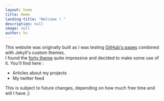 ```yaml
---
layout: home
title: Home
landing-title: "Welcome ! "
description: null
image: null
author: hx
---
```


This website was originally built as I was testing [GitHub's pages][pages] combined with Jekyll's custom themes.  
I found the [forty theme][forty] quite impressive and decided to make some use of it. You'll find here : 

- Articles about my projects
- My twitter feed

This is subject to future changes, depending on how much free time and will I have ;)


[pages]: https://pages.github.com/
[forty]: https://github.com/andrewbanchich/forty-jekyll-theme